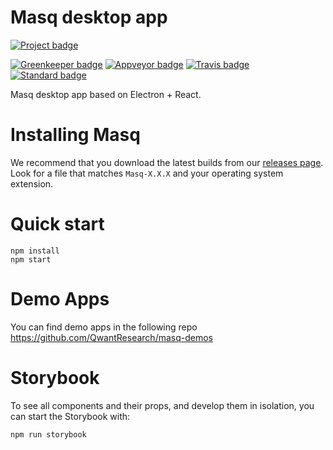 # Masq desktop app
[![Project badge](https://img.shields.io/badge/project-Masq-7C4DFF.svg?style=flat-square)](https://github.com/QwantResearch/masq-app)

[![Greenkeeper badge](https://badges.greenkeeper.io/QwantResearch/masq-app.svg)](https://greenkeeper.io/)
[![Appveyor badge](https://ci.appveyor.com/api/projects/status/n8l3l92phgkcm4c6?svg=true)](https://ci.appveyor.com/project/G-Ray/masq-app)
[![Travis badge](https://api.travis-ci.org/QwantResearch/masq-app.svg)](https://travis-ci.org/QwantResearch/masq-app)
[![Standard badge](https://img.shields.io/badge/code_style-standard-brightgreen.svg)](https://standardjs.com)

Masq desktop app based on Electron + React.

# Installing Masq

We recommend that you download the latest builds from our [releases page](https://github.com/QwantResearch/masq/releases). Look for a file that matches `Masq-X.X.X` and your operating system extension.


# Quick start
```
npm install
npm start
```

# Demo Apps
You can find demo apps in the following repo https://github.com/QwantResearch/masq-demos

# Storybook
To see all components and their props, and develop them in isolation, you
can start the Storybook with:
```
npm run storybook
```
